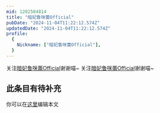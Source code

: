 ```yaml
---
mid: 1202504814
title: "暗妃鲁咪蕾Official"
pubDate: "2024-11-04T11:22:12.574Z"
updatedDate: "2024-11-04T11:22:12.574Z"
profile:
  {
    Nickname: ["暗妃鲁咪蕾Official"],
  }
---
```


关注[暗妃鲁咪蕾Official](https://space.bilibili.com/1202504814)谢谢喵~ 关注[暗妃鲁咪蕾Official](https://space.bilibili.com/1202504814)谢谢喵~

## 此条目有待补充
你可以在[这里](https://github.com/Yuhanawa/VTuber.ICU-Content/edit/master/v/暗妃鲁咪蕾Official/index.md)编辑本文
